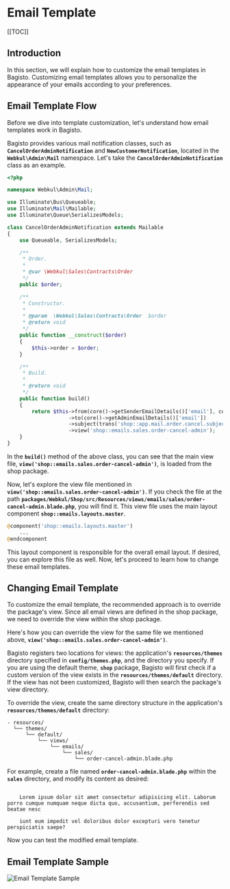 # Email Template

[[TOC]]

## Introduction

In this section, we will explain how to customize the email templates in Bagisto. Customizing email templates allows you to personalize the appearance of your emails according to your preferences.

## Email Template Flow

Before we dive into template customization, let's understand how email templates work in Bagisto.

Bagisto provides various mail notification classes, such as **`CancelOrderAdminNotification`** and **`NewCustomerNotification`**, located in the **`Webkul\Admin\Mail`** namespace. Let's take the **`CancelOrderAdminNotification`** class as an example.

```php
<?php

namespace Webkul\Admin\Mail;

use Illuminate\Bus\Queueable;
use Illuminate\Mail\Mailable;
use Illuminate\Queue\SerializesModels;

class CancelOrderAdminNotification extends Mailable
{
    use Queueable, SerializesModels;

    /**
     * Order.
     *
     * @var \Webkul\Sales\Contracts\Order
     */
    public $order;

    /**
     * Constructor.
     *
     * @param  \Webkul\Sales\Contracts\Order  $order
     * @return void
     */
    public function __construct($order)
    {
        $this->order = $order;
    }

    /**
     * Build.
     *
     * @return void
     */
    public function build()
    {
        return $this->from(core()->getSenderEmailDetails()['email'], core()->getSenderEmailDetails()['name'])
                    ->to(core()->getAdminEmailDetails()['email'])
                    ->subject(trans('shop::app.mail.order.cancel.subject'))
                    ->view('shop::emails.sales.order-cancel-admin');
    }
}
```

In the **`build()`** method of the above class, you can see that the main view file, **`view('shop::emails.sales.order-cancel-admin')`**, is loaded from the shop package.

Now, let's explore the view file mentioned in **`view('shop::emails.sales.order-cancel-admin')`**. If you check the file at the path **`packages/Webkul/Shop/src/Resources/views/emails/sales/order-cancel-admin.blade.php`**, you will find it. This view file uses the main layout component **`shop::emails.layouts.master`**.

```php
@component('shop::emails.layouts.master')
    ...
@endcomponent
```

This layout component is responsible for the overall email layout. If desired, you can explore this file as well. Now, let's proceed to learn how to change these email templates.

## Changing Email Template

To customize the email template, the recommended approach is to override the package's view. Since all email views are defined in the shop package, we need to override the view within the shop package.

Here's how you can override the view for the same file we mentioned above, **`view('shop::emails.sales.order-cancel-admin')`**.

Bagisto registers two locations for views: the application's **`resources/themes`** directory specified in **`config/themes.php`**, and the directory you specify. If you are using the default theme, **`shop`** package, Bagisto will first check if a custom version of the view exists in the **`resources/themes/default`** directory. If the view has not been customized, Bagisto will then search the package's view directory.

To override the view, create the same directory structure in the application's **`resources/themes/default`** directory:

```
- resources/
  └── themes/
      └── default/
          └── views/
              └── emails/
                  └── sales/
                      └── order-cancel-admin.blade.php
```

For example, create a file named **`order-cancel-admin.blade.php`** within the **`sales`** directory, and modify its content as desired:

```blade

    Lorem ipsum dolor sit amet consectetur adipisicing elit. Laborum porro cumque numquam neque dicta quo, accusantium, perferendis sed beatae nesc

    iunt eum impedit vel doloribus dolor excepturi vero tenetur perspiciatis saepe?
```

Now you can test the modified email template.

## Email Template Sample

![Email Template Sample](../../assets/images/themes/mail-sample.png)